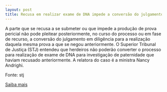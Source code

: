 ```yaml
---
layout: post
title: Recusa em realizar exame de DNA impede a conversão do julgamento posteriormente
---
```

<p>A parte que se recusa a se submeter ou que impede a produção de prova pericial não pode pleitear posteriormente, no curso do processo ou em fase de recurso, a conversão do julgamento em diligência para a realização daquela mesma prova a que se negou anteriormente. O Superior Tribunal de Justiça (STJ) entendeu que herdeiros não poderão converter o processo para realização de exame de DNA para investigação de paternidade que haviam recusado anteriormente. A relatora do caso é a ministra Nancy Andrighi.</p><p>Fonte: stj</p><p><a href="http://www.stj.jus.br/portal_stj/publicacao/engine.wsp?tmp.area=398&tmp.texto=91454" target="_blank">Saiba mais </a></p>
